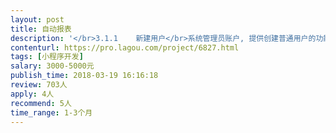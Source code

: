 ```yaml
---                
layout: post       
title: 自动报表           
description: '</br>3.1.1	新建用户</br>系统管理员账户, 提供创建普通用户的功能，需要录入普通用户的个人信息，并将用户加入到特定的用户组。</br>3.1.2	用户个人信息修改</br>用户具备修改自己个人信息的功能。</br>3.1.3	创建用户组</br>创建用户组，提供必要的用户组标识信息。</br>3.1.4	用户组授权</br>根据货运单数据权限，授予用户组不同的权限，展现不同的货运单数据。</br>3.1.5	用户组修改</br>修改用户组名字、标识、用户组权限。</br>3.1.6	货运单创建</br>创建货运单，输入基本的货运单信息。</br>3.1.7	货运单转交</br>根据流程图将货运单转交到下一阶段录入人员。</br>3.1.8	货运单检索</br>根据提供的货运单标题、编号检索货运单，展示货运单响应的数据。</br>3.1.9	货运单信息录入</br>根据当前录入人员权限和货运单处于的处理流程，录入数据。</br>3.1.10	货运单信息修改</br>根据录入人员权限，修改其录入部分的数据。</br>'     
contenturl: https://pro.lagou.com/project/6827.html      
tags: [小程序开发]            
salary: 3000-5000元          
publish_time: 2018-03-19 16:16:18         
review: 703人                   
apply: 4人                   
recommend: 5人                   
time_range: 1-3个月              
---                 
```

